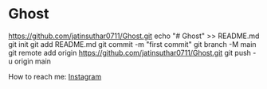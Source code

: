 # Ghost
https://github.com/jatinsuthar0711/Ghost.git
echo "# Ghost" >> README.md
git init
git add README.md
git commit -m "first commit"
git branch -M main
git remote add origin https://github.com/jatinsuthar0711/Ghost.git
git push -u origin main


How to reach me: [Instagram](https://g.co/kgs/zcYEmKa)  
